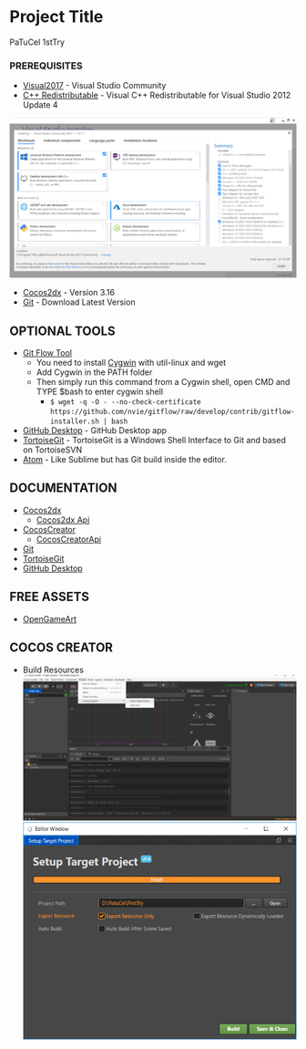 # Project Title


PaTuCel 1stTry

### PREREQUISITES

* [Visual2017](https://www.visualstudio.com/es/free-developer-offers/) - Visual Studio Community
* [C++ Redistributable](https://www.microsoft.com/en-us/download/details.aspx?id=30679#) - Visual C++ Redistributable for Visual Studio 2012 Update 4

![alt text](https://github.com/PatuCel/FirstTry/blob/master/docs/Visual2017.png)

* [Cocos2dx](http://www.cocos2d-x.org/download) - Version 3.16
* [Git](https://git-scm.com/) - Download Latest Version

## OPTIONAL TOOLS

* [Git Flow Tool](https://github.com/nvie/gitflow/wiki/Windows)
	* You need to install [Cygwin](http://www.cygwin.com/) with util-linux and wget
	* Add Cygwin in the PATH folder 
	* Then simply run this command from a Cygwin shell, open CMD and TYPE $bash to enter cygwin shell
		* ```$ wget -q -O - --no-check-certificate https://github.com/nvie/gitflow/raw/develop/contrib/gitflow-installer.sh | bash```
* [GitHub Desktop](https://desktop.github.com/) - GitHub Desktop app
* [TortoiseGit](https://tortoisegit.org/) - TortoiseGit is a Windows Shell Interface to Git and based on TortoiseSVN
* [Atom](https://atom.io/) - Like Sublime but has Git build inside the editor.

## DOCUMENTATION

* [Cocos2dx](http://www.cocos2d-x.org/docs/cocos2d-x/en/index.html)
	* [Cocos2dx Api](http://www.cocos2d-x.org/docs/api-ref/cplusplus/v3x/)
* [CocosCreator](http://cocos2d-x.org/docs/creator/manual/en/)
	* [CocosCreatorApi](http://www.cocos2d-x.org/docs/creator/api/en/)
* [Git](https://git-scm.com/doc)
* [TortoiseGit](https://tortoisegit.org/docs/tortoisegit/)
* [GitHub Desktop](https://help.github.com/desktop/)

## FREE ASSETS

* [OpenGameArt](https://opengameart.org/)

## COCOS CREATOR

* Build Resources
![alt text](https://github.com/PatuCel/FirstTry/blob/Develop/docs/cocosCreatorSetup.png)
![alt text](https://github.com/PatuCel/FirstTry/blob/Develop/docs/cocosCreatorBuild.png)